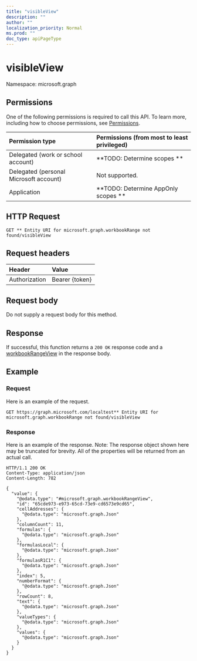 ```yaml
---
title: "visibleView"
description: ""
author: ""
localization_priority: Normal
ms.prod: ""
doc_type: apiPageType
---
```


# visibleView

Namespace: microsoft.graph



## Permissions
One of the following permissions is required to call this API. To learn more, including how to choose permissions, see [Permissions](/concepts/permissions-reference.md).

|Permission type|Permissions (from most to least privileged)|
|:---|:---|
|Delegated (work or school account)|**TODO: Determine scopes **|
|Delegated (personal Microsoft account)|Not supported.|
|Application|**TODO: Determine AppOnly scopes **|

## HTTP Request
<!-- {
  "blockType": "ignored"
}
-->
``` http
GET ** Entity URI for microsoft.graph.workbookRange not found/visibleView
```

## Request headers
|Header|Value|
|:---|:---|
|Authorization|Bearer {token}|

## Request body
Do not supply a request body for this method.

## Response
If successful, this function returns a `200 OK` response code and a [workbookRangeView](../resources/workbookrangeview.md) in the response body.

## Example

### Request
Here is an example of the request.
<!-- {
  "blockType": "request",
  "name": "workbookrange_visibleview"
}
-->
``` http
GET https://graph.microsoft.com/localtest** Entity URI for microsoft.graph.workbookRange not found/visibleView
```

### Response
Here is an example of the response. Note: The response object shown here may be truncated for brevity. All of the properties will be returned from an actual call.
<!-- {
  "blockType": "response",
  "truncated": true,
  "@odata.type": "microsoft.graph.workbookrangeview"
}
-->
``` http
HTTP/1.1 200 OK
Content-Type: application/json
Content-Length: 782

{
  "value": {
    "@odata.type": "#microsoft.graph.workbookRangeView",
    "id": "65cde973-e973-65cd-73e9-cd6573e9cd65",
    "cellAddresses": {
      "@odata.type": "microsoft.graph.Json"
    },
    "columnCount": 11,
    "formulas": {
      "@odata.type": "microsoft.graph.Json"
    },
    "formulasLocal": {
      "@odata.type": "microsoft.graph.Json"
    },
    "formulasR1C1": {
      "@odata.type": "microsoft.graph.Json"
    },
    "index": 5,
    "numberFormat": {
      "@odata.type": "microsoft.graph.Json"
    },
    "rowCount": 8,
    "text": {
      "@odata.type": "microsoft.graph.Json"
    },
    "valueTypes": {
      "@odata.type": "microsoft.graph.Json"
    },
    "values": {
      "@odata.type": "microsoft.graph.Json"
    }
  }
}
```

